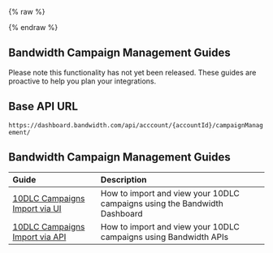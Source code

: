 {% raw %}
<section class="campaignManagementGuides">
{% endraw %}

# Bandwidth Campaign Management Guides

Please note this functionality has not yet been released. These guides are proactive to help you plan your integrations.

## Base API URL
`https://dashboard.bandwidth.com/api/acccount/{accountId}/campaignManagement/`

## Bandwidth Campaign Management Guides

| Guide                                                                                  | Description                                                                        |
|:---------------------------------------------------------------------------------------|:-----------------------------------------------------------------------------------|
| [10DLC Campaigns Import via UI](guides/bandwidth10dlcCampaignImportUiGuide.md)                | How to import and view your 10DLC campaigns using the Bandwidth Dashboard          |               |
| [10DLC Campaigns Import via API](guides/bandwidth10dlcCampaignImportApiGuide.md)              | How to import and view your 10DLC campaigns using Bandwidth APIs                   |                             |
